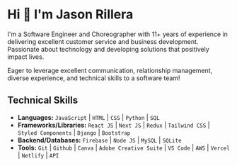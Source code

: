 # Hi 👋 I'm Jason Rillera
I'm a Software Engineer and Choreographer with 11+ years of experience in delivering excellent customer service and business development. Passionate about technology and developing solutions that positively impact lives. 

Eager to leverage excellent communication, relationship management, diverse experience, and technical skills to a software team!

## Technical Skills
- **Languages:** `JavaScript` | `HTML` | `CSS` | `Python` | `SQL`  
- **Frameworks/Libraries:** `React JS` | `Next JS` | `Redux` | `Tailwind CSS` | `Styled Components` | `Django` | `Bootstrap` 
- **Backend/Databases:** `Firebase` | `Node JS` | `MySQL` | `SQLite`
- **Tools:** `Git` | `Github` | `Canva` | `Adobe Creative Suite` | `VS Code` | `AWS` | `Vercel` | `Netlify` | `API`

<!--
**JasonRillera/JasonRillera** is a ✨ _special_ ✨ repository because its `README.md` (this file) appears on your GitHub profile.

Here are some ideas to get you started:

- 🔭 I’m currently working on ...
- 🌱 I’m currently learning ...
- 👯 I’m looking to collaborate on ...
- 🤔 I’m looking for help with ...
- 💬 Ask me about ...
- 📫 How to reach me: ...
- 😄 Pronouns: ...
- ⚡ Fun fact: ...
-->
